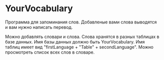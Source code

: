 # YourVocabulary
Программа для запоминания слов. Добавленые вами слова выводятся и вам нужно написать перевод. 

Можно добавлять словари и слова. Слова хранятся в разных таблицах в базе данных.
Имя базы данных должно быть YourVocabulary. Имя таблиц имеет вид "firstLanguage + "Table" + secondLanguage".
Можно просмотреть список всех слов в словаре.
